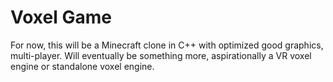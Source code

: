# Voxel Game
For now, this will be a Minecraft clone in C++ with optimized good graphics, multi-player. Will eventually be something more, aspirationally a VR voxel engine or standalone voxel engine.

